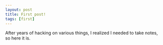 ```yaml
---
layout: post
title: First post!
tags: [first]
---
```


After years of hacking on various things,
I realized I needed to take notes, so here it is.

